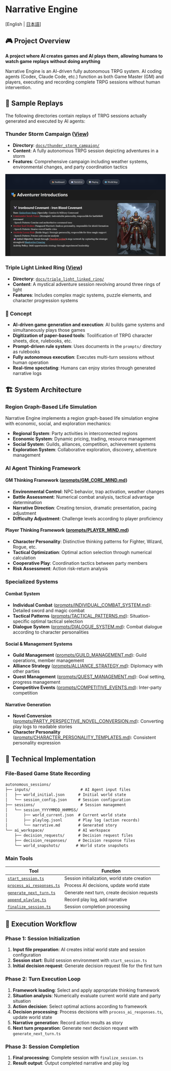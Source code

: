 # Narrative Engine

[English | [日本語](README_ja.md)]

## 🎮 Project Overview

**A project where AI creates games and AI plays them, allowing humans to watch game replays without doing anything**

Narrative Engine is an AI-driven fully autonomous TRPG system. AI coding agents (Codex, Claude Code, etc.) function as both Game Master (GM) and players, executing and recording complete TRPG sessions without human intervention.

## 📖 Sample Replays

The following directories contain replays of TRPG sessions actually generated and executed by AI agents:

### Thunder Storm Campaign ([View](https://abagames.github.io/narrative-engine/thunder_storm_campaign/))

- **Directory**: [`docs/thunder_storm_campaign/`](docs/thunder_storm_campaign/)
- **Content**: A fully autonomous TRPG session depicting adventures in a storm
- **Features**: Comprehensive campaign including weather systems, environmental changes, and party coordination tactics

![replay_screenshot](docs/thunder_storm_campaign/screenshot.png)

### Triple Light Linked Ring ([View](https://abagames.github.io/narrative-engine/triple_light_linked_ring/))

- **Directory**: [`docs/triple_light_linked_ring/`](docs/triple_light_linked_ring/)
- **Content**: A mystical adventure session revolving around three rings of light
- **Features**: Includes complex magic systems, puzzle elements, and character progression systems

### 🚀 Concept

- **AI-driven game generation and execution**: AI builds game systems and simultaneously plays those games
- **Digitization of paper-based tools**: Toolification of TRPG character sheets, dice, rulebooks, etc.
- **Prompt-driven rule system**: Uses documents in the `prompts/` directory as rulebooks
- **Fully autonomous execution**: Executes multi-turn sessions without human operation
- **Real-time spectating**: Humans can enjoy stories through generated narrative logs

## 🏗️ System Architecture

### Region Graph-Based Life Simulation

Narrative Engine implements a region graph-based life simulation engine with economic, social, and exploration mechanics:

- **Regional System**: Party activities in interconnected regions
- **Economic System**: Dynamic pricing, trading, resource management
- **Social System**: Guilds, alliances, competition, achievement systems
- **Exploration System**: Collaborative exploration, discovery, adventure management

### AI Agent Thinking Framework

#### GM Thinking Framework ([prompts/GM_CORE_MIND.md](prompts/GM_CORE_MIND.md))

- **Environmental Control**: NPC behavior, trap activation, weather changes
- **Battle Assessment**: Numerical combat analysis, tactical advantage determination
- **Narrative Direction**: Creating tension, dramatic presentation, pacing adjustment
- **Difficulty Adjustment**: Challenge levels according to player proficiency

#### Player Thinking Framework ([prompts/PLAYER_MIND.md](prompts/PLAYER_MIND.md))

- **Character Personality**: Distinctive thinking patterns for Fighter, Wizard, Rogue, etc.
- **Tactical Optimization**: Optimal action selection through numerical calculation
- **Cooperative Play**: Coordination tactics between party members
- **Risk Assessment**: Action risk-return analysis

### Specialized Systems

#### Combat System

- **Individual Combat** ([prompts/INDIVIDUAL_COMBAT_SYSTEM.md](prompts/INDIVIDUAL_COMBAT_SYSTEM.md)): Detailed sword and magic combat
- **Tactical Patterns** ([prompts/TACTICAL_PATTERNS.md](prompts/TACTICAL_PATTERNS.md)): Situation-specific optimal tactical selection
- **Dialogue System** ([prompts/DIALOGUE_SYSTEM.md](prompts/DIALOGUE_SYSTEM.md)): Combat dialogue according to character personalities

#### Social & Management Systems

- **Guild Management** ([prompts/GUILD_MANAGEMENT.md](prompts/GUILD_MANAGEMENT.md)): Guild operations, member management
- **Alliance Strategy** ([prompts/ALLIANCE_STRATEGY.md](prompts/ALLIANCE_STRATEGY.md)): Diplomacy with other parties
- **Quest Management** ([prompts/QUEST_MANAGEMENT.md](prompts/QUEST_MANAGEMENT.md)): Goal setting, progress management
- **Competitive Events** ([prompts/COMPETITIVE_EVENTS.md](prompts/COMPETITIVE_EVENTS.md)): Inter-party competition

#### Narrative Generation

- **Novel Conversion** ([prompts/PARTY_PERSPECTIVE_NOVEL_CONVERSION.md](prompts/PARTY_PERSPECTIVE_NOVEL_CONVERSION.md)): Converting play logs to readable stories
- **Character Personality** ([prompts/CHARACTER_PERSONALITY_TEMPLATES.md](prompts/CHARACTER_PERSONALITY_TEMPLATES.md)): Consistent personality expression

## 🔧 Technical Implementation

### File-Based Game State Recording

```
autonomous_sessions/
├── inputs/                      # AI Agent input files
│   ├── world_initial.json      # Initial world state
│   └── session_config.json     # Session configuration
├── sessions/                    # Session management
│   └── session_YYYYMMDD_HHMMSS/
│       ├── world_current.json  # Current world state
│       ├── playlog.jsonl       # Play log (action records)
│       └── narrative.md        # Generated story
└── ai_workspace/               # AI workspace
    ├── decision_requests/      # Decision request files
    ├── decision_responses/     # Decision response files
    └── world_snapshots/       # World state snapshots
```

### Main Tools

| Tool                                                     | Function                                     |
| -------------------------------------------------------- | -------------------------------------------- |
| [`start_session.ts`](src/start_session.ts)               | Session initialization, world state creation |
| [`process_ai_responses.ts`](src/process_ai_responses.ts) | Process AI decisions, update world state     |
| [`generate_next_turn.ts`](src/generate_next_turn.ts)     | Generate next turn, create decision requests |
| [`append_playlog.ts`](src/append_playlog.ts)             | Record play log, add narrative               |
| [`finalize_session.ts`](src/finalize_session.ts)         | Session completion processing                |

## 🎯 Execution Workflow

### Phase 1: Session Initialization

1. **Input file preparation**: AI creates initial world state and session configuration
2. **Session start**: Build session environment with `start_session.ts`
3. **Initial decision request**: Generate decision request file for the first turn

### Phase 2: Turn Execution Loop

1. **Framework loading**: Select and apply appropriate thinking framework
2. **Situation analysis**: Numerically evaluate current world state and party situation
3. **Action decision**: Select optimal actions according to framework
4. **Decision processing**: Process decisions with `process_ai_responses.ts`, update world state
5. **Narrative generation**: Record action results as story
6. **Next turn preparation**: Generate next decision request with `generate_next_turn.ts`

### Phase 3: Session Completion

1. **Final processing**: Complete session with `finalize_session.ts`
2. **Result output**: Output completed narrative and play log
